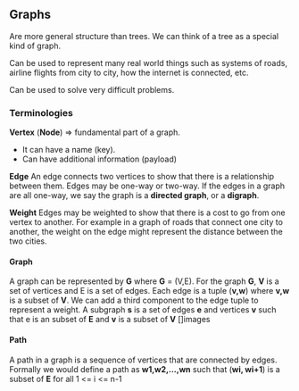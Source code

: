 ## Graphs

Are more general structure than trees. We can think of a tree as a special kind of graph.

Can be used to represent many real world things such as systems of roads, airline flights from city to city, how the internet is connected, etc.

Can be used to solve very difficult problems.

### Terminologies

**Vertex** (**Node**) => fundamental part of a graph.

- It can have a name (key).
- Can have additional information (payload)

**Edge**
An edge connects two vertices to show that there is a relationship between them.
Edges may be one-way or two-way. If the edges in a graph are all one-way, we say the graph is a **directed graph**, or a **digraph**.

**Weight**
Edges may be weighted to show that there is a cost to go from one vertex to another. For example in a graph of roads that connect one city to another, the weight on the edge might represent the distance between the two cities.

#### Graph

A graph can be represented by **G** where **G** = (V,E). For the graph **G**, **V** is a set of vertices and E is a set of edges. Each edge is a tuple (**v,w**) where **v,w** is a subset of **V**. We can add a third component to the edge tuple to represent a weight.
A subgraph **s** is a set of edges **e** and vertices **v** such that e is an subset of **E** and **v** is a subset of **V**
[]images

#### Path

A path in a graph is a sequence of vertices that are connected by edges. Formally we would define a path as **w1,w2,...,wn** such that (**wi, wi+1**) is a subset of **E** for all 1 <= i <= n-1
